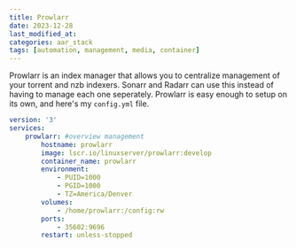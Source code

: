 ```yaml
---
title: Prowlarr
date: 2023-12-28
last_modified_at:
categories: aar_stack
tags: [automation, management, media, container]
---
```


Prowlarr is an index manager that allows you to centralize management of your torrent and nzb indexers. Sonarr and Radarr can use this instead of having to manage each one seperately. Prowlarr is easy enough to setup on its own, and here's my `config.yml` file.

```yaml
version: '3'
services:
    prowlarr: #overview management
        hostname: prowlarr
        image: lscr.io/linuxserver/prowlarr:develop
        container_name: prowlarr
        environment:
            - PUID=1000
            - PGID=1000
            - TZ=America/Denver
        volumes:
            - /home/prowlarr:/config:rw
        ports:
            - 35602:9696
        restart: unless-stopped
```
